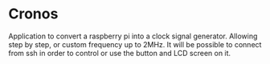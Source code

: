 # Cronos
Application to convert a raspberry pi into a clock signal generator. Allowing step by step, or custom frequency up to 2MHz. It will be possible to connect from ssh in order to control or use the button and LCD screen on it.
